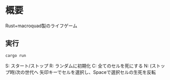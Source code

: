 # 概要
Rust+macroquad製のライフゲーム

## 実行
```
cargo run
```

S: スタート/ストップ
R: ランダムに初期化
C: 全てのセルを死にする
N: (ストップ時)次の世代へ
矢印キーでセルを選択し、Spaceで選択セルの生死を反転
